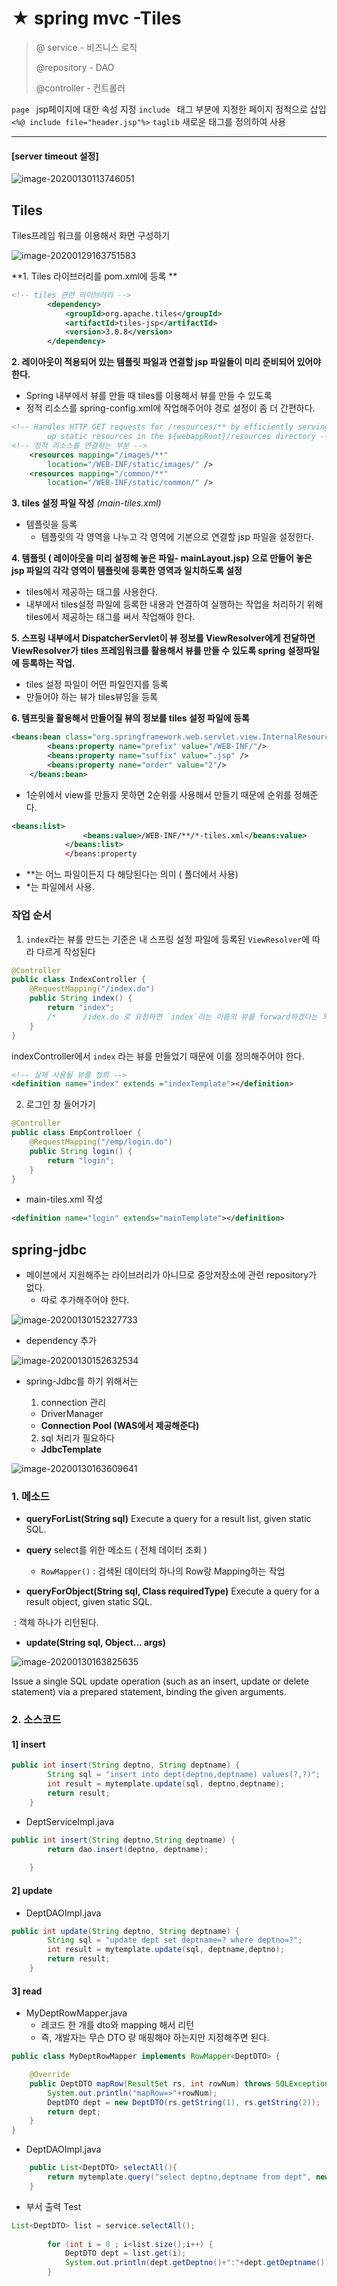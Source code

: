 # ★ spring mvc -Tiles

> @ service - 비즈니스 로직
>
> @repository - DAO
>
> @controller - 컨트롤러

`page ` jsp페이지에 대한 속성 지정
`include ` 태그 부분에 지정한 페이지 정적으로 삽입
`<%@ include file="header.jsp"%>`
`taglib` 새로운 태그를 정의하여 사용



---

#### [server timeout 설정]

![image-20200130113746051](images/image-20200130113746051.png)



## Tiles

Tiles프레임 워크를 이용해서 화면 구성하기

![image-20200129163751583](C:\Users\sec\AppData\Roaming\Typora\typora-user-images\image-20200129163751583.png)

**1. Tiles 라이브러리를 pom.xml에 등록 **

```xml
<!-- tiles 관련 라이브러리 -->
		<dependency>
			<groupId>org.apache.tiles</groupId>
			<artifactId>tiles-jsp</artifactId>
			<version>3.0.8</version>
		</dependency>
```



**2. 레이아웃이 적용되어 있는 템플릿 파일과 연결할 jsp 파일들이 미리 준비되어 있어야 한다.** 

* Spring 내부에서 뷰를 만들 때 tiles를 이용해서 뷰를 만들 수 있도록
* 정적 리소스를 spring-config.xml에 작업해주어야 경로 설정이 좀 더 간편하다.

```xml
<!-- Handles HTTP GET requests for /resources/** by efficiently serving 
		up static resources in the ${webappRoot}/resources directory -->
<!-- 정적 리소스를 연결하는 부분 -->
	<resources mapping="/images/**"
		location="/WEB-INF/static/images/" />
	<resources mapping="/common/**"
		location="/WEB-INF/static/common/" />
```



**3. tiles 설정 파일 작성**  *(main-tiles.xml)*

* 템플릿을 등록
  * 템플릿의 각 영역을 나누고 각 영역에 기본으로 연결할 jsp 파일을 설정한다.

**4. 템플릿 ( 레이아웃을 미리 설정해 놓은 파일- mainLayout.jsp) 으로 만들어 놓은 jsp 파일의 각각 영역이 템플릿에 등록한 영역과 일치하도록 설정**

* tiles에서 제공하는 태그를 사용한다.
* 내부에서 tiles설정 파일에 등록한 내용과 연결하여 실행하는 작업을 처리하기 위해 tiles에서 제공하는 태그를 써서 작업해야 한다.

**5. 스프링 내부에서 DispatcherServlet이 뷰 정보를 ViewResolver에게 전달하면 ViewResolver가 tiles 프레임워크를 활용해서 뷰를 만들 수 있도록 spring 설정파일에 등록하는 작업.**

* tiles 설정 파일이 어떤 파일인지를 등록
* 만들어야 하는 뷰가 tiles뷰임을 등록

**6. 템프릿을 활용해서 만들어질 뷰의 정보를 tiles 설정 파일에 등록**





```xml
<beans:bean class="org.springframework.web.servlet.view.InternalResourceViewResolver">
		<beans:property name="prefix" value="/WEB-INF/"/> 
		<beans:property name="suffix" value=".jsp" />
		<beans:property name="order" value="2"/> 
	</beans:bean>
```

* 1순위에서 view를 만들지 못하면 2순위를 사용해서 만들기 때문에 순위를 정해준다.

```xml
<beans:list>
				<beans:value>/WEB-INF/**/*-tiles.xml</beans:value> 
			</beans:list>
			</beans:property
```

* **는 어느 파일이든지 다 해당된다는 의미 ( 폴더에서 사용)
* *는 파일에서 사용.

### 작업 순서

1. `index`라는 뷰를 만드는 기준은 내 스프링 설정 파일에 등록된 `ViewResolver`에 따라 다르게 작성된다

```java
@Controller
public class IndexController {
	@RequestMapping("/index.do")
	public String index() {
		return "index"; 	
		/*		/idex.do 로 요청하면 `index`라는 이름의 뷰를 forward하겠다는 의미 */
	}
}
```

indexController에서 `index` 라는 뷰를 만들었기 때문에 이를 정의해주어야 한다.

```xml
<!-- 실제 사용될 뷰를 정의 -->
<definition name="index" extends ="indexTemplate"></definition>
```

2. 로그인 창 들어가기

```java
@Controller
public class EmpControlloer {
	@RequestMapping("/emp/login.do")
	public String login() {
		return "login";
	}
}
```

* main-tiles.xml 작성


```xml
<definition name="login" extends="mainTemplate"></definition>
```







## spring-jdbc

* 메이븐에서 지원해주는 라이브러리가 아니므로 중앙저장소에 관련 repository가 없다.
  *  따로 추가해주어야 한다.

![image-20200130152327733](images/image-20200130152327733.png)

* dependency 추가

![image-20200130152632534](images/image-20200130152632534.png)

* spring-Jdbc를 하기 위해서는 

  1) connection 관리 

  * DriverManager
  * **<DataSource> Connection Pool (WAS에서 제공해준다)**

  2) sql 처리가 필요하다

  * **JdbcTemplate**

![image-20200130163609641](images/image-20200130163609641.png)

### 1. 메소드

* **queryForList(String sql)** Execute a query for a result list, given static SQL.

* **query**  select를 위한 메소드 ( 전체 데이터 조회 )
  * `RowMapper()` : 검색된 데이터의 하나의 Row랑 Mapping하는 작업

* **queryForObject(String sql, Class requiredType)** Execute a query for a result object, given static SQL.

​	: 객체 하나가 리턴된다.

* **update(String sql, Object... args)**

![image-20200130163825635](images/image-20200130163825635.png)

Issue a single SQL update operation (such as an insert, update or delete statement) via a prepared statement, binding the given arguments.

 ### 2. 소스코드

#### 1] insert

```java
public int insert(String deptno, String deptname) {
		String sql = "insert into dept(deptno,deptname) values(?,?)";
		int result = mytemplate.update(sql, deptno,deptname);
		return result;
	}
```

* DeptServiceImpl.java

```java
public int insert(String deptno,String deptname) {
		return dao.insert(deptno, deptname);
		
	}
```

#### 2] update

* DeptDAOImpl.java

```java
public int update(String deptno, String deptname) {
		String sql = "update dept set deptname=? where deptno=?";
		int result = mytemplate.update(sql, deptname,deptno);
		return result;
	}
```

#### 3] read

* MyDeptRowMapper.java
  * 레코드 한 개를 dto와 mapping 해서 리턴
  * 즉, 개발자는 무슨 DTO 랑 매핑해야 하는지만 지정해주면 된다.

```java
public class MyDeptRowMapper implements RowMapper<DeptDTO> {

	@Override
	public DeptDTO mapRow(ResultSet rs, int rowNum) throws SQLException {
		System.out.println("mapRow=>"+rowNum);
		DeptDTO dept = new DeptDTO(rs.getString(1), rs.getString(2));
		return dept;
	}
}
```

* DeptDAOImpl.java

```java
	public List<DeptDTO> selectAll(){
		return mytemplate.query("select deptno,deptname from dept", new MyDeptRowMapper());
	}
```

* 부서 출력 Test

```java
List<DeptDTO> list = service.selectAll();
		
		for (int i = 0 ; i<list.size();i++) {
			DeptDTO dept = list.get(i);
			System.out.println(dept.getDeptno()+":"+dept.getDeptname());
		}
```

